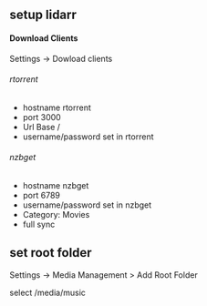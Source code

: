 ## setup lidarr

#### Download Clients

Settings -> Dowload clients

###### rtorrent
- hostname rtorrent
- port 3000
- Url Base /
- username/password set in rtorrent
  
###### nzbget
- hostname nzbget
- port 6789
- username/password set in nzbget
- Category: Movies
- full sync

## set root folder

Settings -> Media Management > Add Root Folder

select /media/music